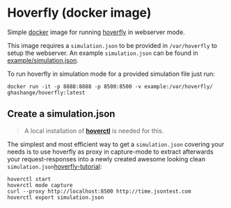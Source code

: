 # Hoverfly (docker image)

Simple [docker] image for running [hoverfly] in webserver mode.

This image requires a `simulation.json` to be provided in `/var/hoverfly` to setup the webserver. An example `simulation.json` can be found in [example/simulation.json](example/simulation.json).

To run hoverfly in simulation mode for a provided simulation file just run:

```shell
docker run -it -p 8888:8888 -p 8500:8500 -v example:/var/hoverfly/ ghashange/hoverfly:latest
```

## Create a simulation.json

> A local installation of [**hoverctl**](https://hoverfly.readthedocs.io/en/latest/pages/introduction/downloadinstallation.html) is needed for this.

The simplest and most efficient way to get a `simulation.json` covering your needs is to use hoverfly as proxy in capture-mode to extract afterwards your request-responses into a newly created awesome looking clean `simulation.json`[hoverfly-tutorial](https://hoverfly.readthedocs.io/en/latest/pages/tutorials/basic/exportingsimulations/exportingsimulations.html):

```shell
hoverctl start
hoverctl mode capture
curl --proxy http://localhost:8500 http://time.jsontest.com
hoverctl export simulation.json
```

[docker]: https://www.docker.com
[hoverfly]: https://hoverfly.readthedocs.io/en/latest/
